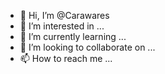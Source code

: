 - 👋 Hi, I’m @Carawares
- 👀 I’m interested in ...
- 🌱 I’m currently learning ...
- 💞️ I’m looking to collaborate on ...
- 📫 How to reach me ...

<!---
Carawares/Carawares is a ✨ special ✨ repository because its `README.md` (this file) appears on your GitHub profile.
You can click the Preview link to take a look at your changes.
--->
